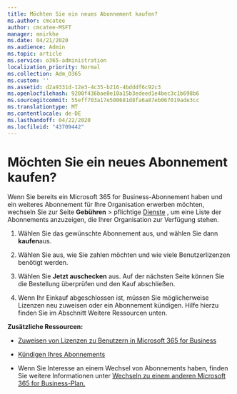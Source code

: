 ```yaml
---
title: Möchten Sie ein neues Abonnement kaufen?
ms.author: cmcatee
author: cmcatee-MSFT
manager: mnirkhe
ms.date: 04/21/2020
ms.audience: Admin
ms.topic: article
ms.service: o365-administration
localization_priority: Normal
ms.collection: Adm_O365
ms.custom: ''
ms.assetid: d2a9331d-12e3-4c35-b216-4bdddf6c92c3
ms.openlocfilehash: 9200f436bae0e10a15b3edeed1e4bec3c1b698b6
ms.sourcegitcommit: 55eff703a17e500681d8fa6a87eb067019ade3cc
ms.translationtype: MT
ms.contentlocale: de-DE
ms.lasthandoff: 04/22/2020
ms.locfileid: "43709442"
---
```

# <a name="looking-to-buy-a-new-subscription"></a>Möchten Sie ein neues Abonnement kaufen?

Wenn Sie bereits ein Microsoft 365 for Business-Abonnement haben und ein weiteres Abonnement für Ihre Organisation erwerben möchten, wechseln Sie zur Seite **Gebühren** \> pflichtige [Dienste](https://go.microsoft.com/fwlink/p/?linkid=868433) , um eine Liste der Abonnements anzuzeigen, die Ihrer Organisation zur Verfügung stehen.
 
1. Wählen Sie das gewünschte Abonnement aus, und wählen Sie dann **kaufen**aus.

2. Wählen Sie aus, wie Sie zahlen möchten und wie viele Benutzerlizenzen benötigt werden.

3. Wählen Sie **Jetzt auschecken** aus. Auf der nächsten Seite können Sie die Bestellung überprüfen und den Kauf abschließen.

4. Wenn Ihr Einkauf abgeschlossen ist, müssen Sie möglicherweise Lizenzen neu zuweisen oder ein Abonnement kündigen. Hilfe hierzu finden Sie im Abschnitt Weitere Ressourcen unten.

 **Zusätzliche Ressourcen:**
  
- [Zuweisen von Lizenzen zu Benutzern in Microsoft 365 for Business](https://docs.microsoft.com/office365/admin/subscriptions-and-billing/assign-licenses-to-users)
    
- [Kündigen Ihres Abonnements](https://docs.microsoft.com/office365/admin/subscriptions-and-billing/cancel-your-subscription)
    
- Wenn Sie Interesse an einem Wechsel von Abonnements haben, finden Sie weitere Informationen unter [Wechseln zu einem anderen Microsoft 365 for Business-Plan.](https://docs.microsoft.com/office365/admin/subscriptions-and-billing/switch-to-a-different-plan)